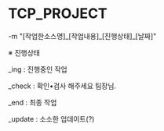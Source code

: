 # TCP_PROJECT
-m "[작업한소스명]\_[작업내용]\_[진행상태]\_[날짜]"
<br/>
  
  
  
※ 진행상태

_ing    : 진행중인 작업

_check  : 확인•검사 해주세요 팀장님.

_end    : 최종 작업

_update : 소소한 업데이트(?)
